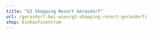 ```yaml
---
title: "G3 Shopping Resort Gerasdorf"
url: /gerasdorf-bei-wien/g3-shopping-resort-gerasdorf/
shop: Einkaufszentrum
---
```

